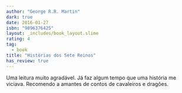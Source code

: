 ```yaml
---
author: "George R.R. Martin"
dark: true
date: 2016-01-27
isbn: "9896376425"
layout: _includes/book_layout.slime
rating: 4
tag:
  - book
title: "Histórias dos Sete Reinos"
has_review: true
---
```


Uma leitura muito agradável. Já faz algum tempo que uma história me viciava. Recomendo a amantes de contos de cavaleiros e dragões.
